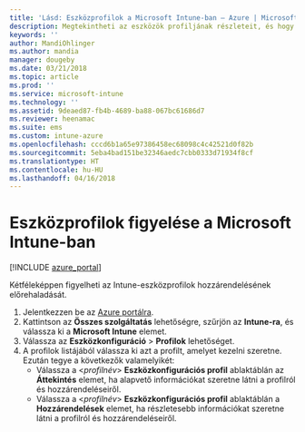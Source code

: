 ```yaml
---
title: 'Lásd: Eszközprofilok a Microsoft Intune-ban – Azure | Microsoft Docs'
description: Megtekintheti az eszközök profiljának részleteit, és hogy mely eszközökhöz van hozzárendelve Microsoft Intune-eszközprofil.
keywords: ''
author: MandiOhlinger
ms.author: mandia
manager: dougeby
ms.date: 03/21/2018
ms.topic: article
ms.prod: ''
ms.service: microsoft-intune
ms.technology: ''
ms.assetid: 9deaed87-fb4b-4689-ba88-067bc61686d7
ms.reviewer: heenamac
ms.suite: ems
ms.custom: intune-azure
ms.openlocfilehash: cccd6b1a65e97386458ec68098c4c42521d0f82b
ms.sourcegitcommit: 5eba4bad151be32346aedc7cbb0333d71934f8cf
ms.translationtype: HT
ms.contentlocale: hu-HU
ms.lasthandoff: 04/16/2018
---
```

# <a name="monitor-device-profiles-in-microsoft-intune"></a>Eszközprofilok figyelése a Microsoft Intune-ban

[!INCLUDE [azure_portal](./includes/azure_portal.md)]

Kétféleképpen figyelheti az Intune-eszközprofilok hozzárendelésének előrehaladását.

1. Jelentkezzen be az [Azure portálra](https://portal.azure.com).
2. Kattintson az **Összes szolgáltatás** lehetőségre, szűrjön az **Intune-ra**, és válassza ki a **Microsoft Intune** elemet.
3. Válassza az **Eszközkonfiguráció** > **Profilok** lehetőséget.
4. A profilok listájából válassza ki azt a profilt, amelyet kezelni szeretne. Ezután tegye a következők valamelyikét:
    - Válassza a <*profilnév*> **Eszközkonfigurációs profil** ablaktáblán az **Áttekintés** elemet, ha alapvető információkat szeretne látni a profilról és hozzárendeléseiről.
    - Válassza a <*profilnév*> **Eszközkonfigurációs profil** ablaktáblán a **Hozzárendelések** elemet, ha részletesebb információkat szeretne látni a profilról és hozzárendeléseiről.
